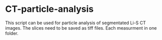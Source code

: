 # CT-particle-analysis
This script can be used for particle analysis of segmentated Li-S CT images. 
The slices need to be saved as tiff files. Each measurment in one folder.
